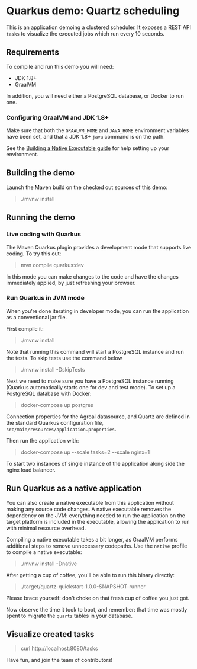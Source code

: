# Quarkus demo: Quartz scheduling

This is an application demoing a clustered scheduler.
It exposes a REST API `tasks` to visualize the executed jobs which run every 10 seconds. 

## Requirements

To compile and run this demo you will need:

- JDK 1.8+
- GraalVM

In addition, you will need either a PostgreSQL database, or Docker to run one.

### Configuring GraalVM and JDK 1.8+

Make sure that both the `GRAALVM_HOME` and `JAVA_HOME` environment variables have
been set, and that a JDK 1.8+ `java` command is on the path.

See the [Building a Native Executable guide](https://quarkus.io/guides/building-native-image)
for help setting up your environment.

## Building the demo

Launch the Maven build on the checked out sources of this demo:

> ./mvnw install

## Running the demo

### Live coding with Quarkus

The Maven Quarkus plugin provides a development mode that supports
live coding. To try this out:

>  mvn compile quarkus:dev

In this mode you can make changes to the code and have the changes immediately applied, by just refreshing your browser.

### Run Quarkus in JVM mode

When you're done iterating in developer mode, you can run the application as a
conventional jar file.

First compile it:

> ./mvnw install

Note that running this command will start a PostgreSQL instance and run the tests. To skip tests use the command below

> ./mvnw install -DskipTests

Next we need to make sure you have a PostgreSQL instance running (Quarkus automatically starts one for dev and test mode). To set up a PostgreSQL database with Docker:

> docker-compose up postgres

Connection properties for the Agroal datasource, and Quartz are defined in the standard Quarkus configuration file,
`src/main/resources/application.properties`.

Then run the application with:

> docker-compose up --scale tasks=2 --scale nginx=1

To start two instances of single instance of the application along side the nginx load balancer.

## Run Quarkus as a native application

You can also create a native executable from this application without making any
source code changes. A native executable removes the dependency on the JVM:
everything needed to run the application on the target platform is included in
the executable, allowing the application to run with minimal resource overhead.

Compiling a native executable takes a bit longer, as GraalVM performs additional
steps to remove unnecessary codepaths. Use the  `native` profile to compile a
native executable:

> ./mvnw install -Dnative

After getting a cup of coffee, you'll be able to run this binary directly:

> ./target/quartz-quickstart-1.0.0-SNAPSHOT-runner

Please brace yourself: don't choke on that fresh cup of coffee you just got.

Now observe the time it took to boot, and remember: that time was mostly spent to migrate the `quartz` tables in your database.

## Visualize created tasks

> curl http://localhost:8080/tasks

Have fun, and join the team of contributors!
